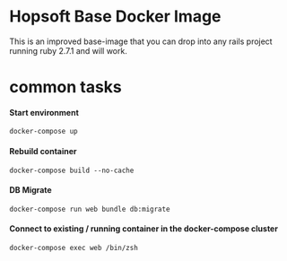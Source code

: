 # Hopsoft Base Docker Image

This is an improved base-image that you can drop into any rails project running ruby 2.7.1 and will work. 

# common tasks

#### Start environment

`docker-compose up` 

#### Rebuild container 

`docker-compose build --no-cache` 

#### DB Migrate

`docker-compose run web bundle db:migrate` 


#### Connect to existing / running container in the docker-compose cluster

`docker-compose exec web /bin/zsh` 

